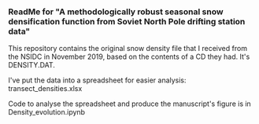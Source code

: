 ### ReadMe for "A methodologically robust seasonal snow densification function from Soviet North Pole drifting station data"

This repository contains the original snow density file that I received from the NSIDC in November 2019, based on the contents of a CD they had. It's DENSITY.DAT.

I've put the data into a spreadsheet for easier analysis: transect_densities.xlsx

Code to analyse the spreadsheet and produce the manuscript's figure is in Density_evolution.ipynb

